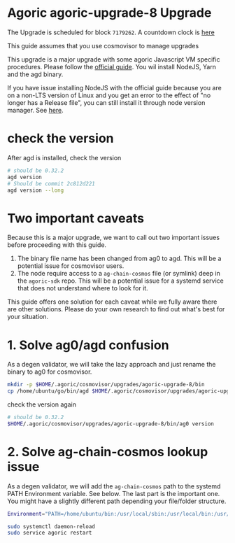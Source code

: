 # Agoric agoric-upgrade-8 Upgrade

The Upgrade is scheduled for block `7179262`. A countdown clock is [here](https://ping.pub/agoric/gov/16)

This guide assumes that you use cosmovisor to manage upgrades

This upgrade is a major upgrade with some agoric Javascript VM specific procedures. Please follow the [official guide](https://github.com/Agoric/agoric-sdk/wiki/ag0-to-agd-upgrade-for-mainnet-1-launch). You wil install NodeJS, Yarn and the agd binary.

If you have issue installing NodeJS with the official guide because you are on a non-LTS version of Linux and you get an error to the effect of "no longer has a Release file", you can still install it through node version manager. See [here](https://www.digitalocean.com/community/tutorials/how-to-install-node-js-on-ubuntu-20-04).

# check the version

After agd is installed, check the version

```bash
# should be 0.32.2
agd version
# Should be commit 2c812d221
agd version --long
```

# Two important caveats

Because this is a major upgrade, we want to call out two important issues before proceeding with this guide.

1. The binary file name has been changed from ag0 to agd. This will be a potential issue for cosmovisor users.
2. The node require access to a `ag-chain-cosmos` file (or symlink) deep in the `agoric-sdk` repo. This will be a potential issue for a systemd service that does not understand where to look for it.

This guide offers one solution for each caveat while we fully aware there are other solutions. Please do your own research to find out what's best for your situation.

# 1. Solve ag0/agd confusion

As a degen validator, we will take the lazy approach and just rename the binary to ag0 for cosmovisor.

```bash
mkdir -p $HOME/.agoric/cosmovisor/upgrades/agoric-upgrade-8/bin
cp /home/ubuntu/go/bin/agd $HOME/.agoric/cosmovisor/upgrades/agoric-upgrade-8/bin/ag0
```

check the version again

```bash
# should be 0.32.2
$HOME/.agoric/cosmovisor/upgrades/agoric-upgrade-8/bin/ag0 version
```

# 2. Solve ag-chain-cosmos lookup issue

As a degen validator, we will add the `ag-chain-cosmos` path to the systemd PATH Environment variable. See below. The last part is the important one. You might have a slightly different path depending your file/folder structure.

```bash
Environment="PATH=/home/ubuntu/bin:/usr/local/sbin:/usr/local/bin:/usr/sbin:/usr/bin:/sbin:/bin:/home/ubuntu/agoric-sdk/packages/cosmic-swingset/bin"
```

```bash
sudo systemctl daemon-reload
sudo service agoric restart
```
